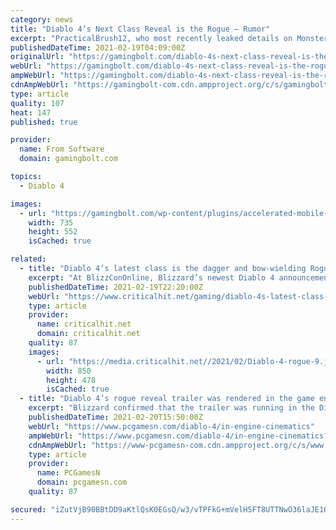 ```yaml
---
category: news
title: "Diablo 4’s Next Class Reveal is the Rogue – Rumor"
excerpt: "PracticalBrush12, who most recently leaked details on Monster Hunter Rise’s newest trailer, has provided new information on Diablo 4 and Diablo 2 Remastered. For the former, they confirmed that the ..."
publishedDateTime: 2021-02-19T04:09:00Z
originalUrl: "https://gamingbolt.com/diablo-4s-next-class-reveal-is-the-rogue-rumor"
webUrl: "https://gamingbolt.com/diablo-4s-next-class-reveal-is-the-rogue-rumor"
ampWebUrl: "https://gamingbolt.com/diablo-4s-next-class-reveal-is-the-rogue-rumor/amp"
cdnAmpWebUrl: "https://gamingbolt-com.cdn.ampproject.org/c/s/gamingbolt.com/diablo-4s-next-class-reveal-is-the-rogue-rumor/amp"
type: article
quality: 107
heat: 147
published: true

provider:
  name: From Software
  domain: gamingbolt.com

topics:
  - Diablo 4

images:
  - url: "https://gamingbolt.com/wp-content/plugins/accelerated-mobile-pages/images/SD-default-image.png"
    width: 735
    height: 552
    isCached: true

related:
  - title: "Diablo 4’s latest class is the dagger and bow-wielding Rogue"
    excerpt: "At BlizzConOnline, Blizzard’s newest Diablo 4 announcement was an update on a classic: The return of the Rogue class from the original Diablo game, who’ll be playable alongside the Barbarian, Druid, ..."
    publishedDateTime: 2021-02-19T22:20:00Z
    webUrl: "https://www.criticalhit.net/gaming/diablo-4s-latest-class-is-the-dagger-and-bow-wielding-rogue/"
    type: article
    provider:
      name: criticalhit.net
      domain: criticalhit.net
    quality: 87
    images:
      - url: "https://media.criticalhit.net//2021/02/Diablo-4-rogue-9.jpg"
        width: 850
        height: 478
        isCached: true
  - title: "Diablo 4’s rogue reveal trailer was rendered in the game engine"
    excerpt: "Blizzard confirmed that the trailer was running in the Diablo 4 engine during an interview today at BlizzConline. Diablo 4 art director John Mueller says the engine is capable of doing things well ..."
    publishedDateTime: 2021-02-20T15:50:00Z
    webUrl: "https://www.pcgamesn.com/diablo-4/in-engine-cinematics"
    ampWebUrl: "https://www.pcgamesn.com/diablo-4/in-engine-cinematics?amp"
    cdnAmpWebUrl: "https://www-pcgamesn-com.cdn.ampproject.org/c/s/www.pcgamesn.com/diablo-4/in-engine-cinematics?amp"
    type: article
    provider:
      name: PCGamesN
      domain: pcgamesn.com
    quality: 87

secured: "iZutVjB90BBtDD9aKtlQsK0EGsQ/w3/vTPFkG+mVelH5FT8UTTNwO36laJE1OEuMzu/br+5+zonjzIyiCJmPF5Bf9+tJcgwq9TN2J9jKGEBSVAZuOv0kDeTe7fubISNldfNZJjpoLmeuZxXmwB6HlXnEOYPJqDFnZsHkkHSOEbZriXKShE/zeZUQXHR/KP2tdP3sEbZsiJSmNGd7/YVuDPiRh8D7QCzjoY0ij0Uqv2aaky87nwlpwY+Mp9INXtyUNy0s8BW/U05QYEYfcTz77uibUQnJRa2h/I1vh72t94UGoPVi1j4437pIVY79clrOXUB3qFskCiYXIOLlvbPUkBpnY4DipN8y08XU1Ikq9i0=;C8rPu0Fq4Im1/YIqJXDndQ=="
---
```


